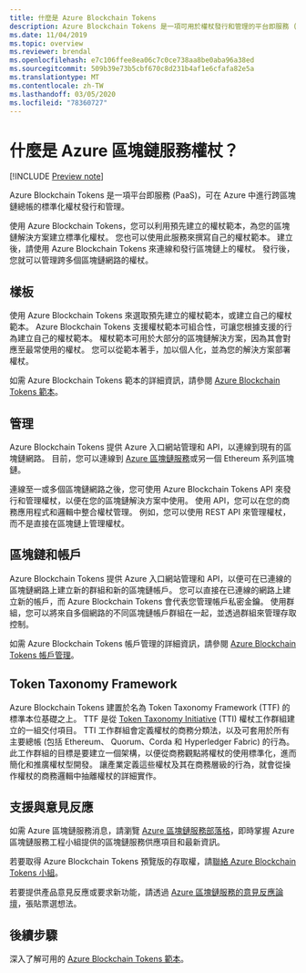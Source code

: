 ```yaml
---
title: 什麼是 Azure Blockchain Tokens
description: Azure Blockchain Tokens 是一項可用於權杖發行和管理的平台即服務 (PaaS)。
ms.date: 11/04/2019
ms.topic: overview
ms.reviewer: brendal
ms.openlocfilehash: e7c106ffee8ea06c7c0ce738aa8be0aba96a38ed
ms.sourcegitcommit: 509b39e73b5cbf670c8d231b4af1e6cfafa82e5a
ms.translationtype: MT
ms.contentlocale: zh-TW
ms.lasthandoff: 03/05/2020
ms.locfileid: "78360727"
---
```

# <a name="what-is-azure-blockchain-tokens"></a>什麼是 Azure 區塊鏈服務權杖？

[!INCLUDE [Preview note](./includes/preview.md)]

Azure Blockchain Tokens 是一項平台即服務 (PaaS)，可在 Azure 中進行跨區塊鏈總帳的標準化權杖發行和管理。

使用 Azure Blockchain Tokens，您可以利用預先建立的權杖範本，為您的區塊鏈解決方案建立標準化權杖。 您也可以使用此服務來撰寫自己的權杖範本。 建立後，請使用 Azure Blockchain Tokens 來連線和發行區塊鏈上的權杖。 發行後，您就可以管理跨多個區塊鏈網路的權杖。

## <a name="templates"></a>樣板

使用 Azure Blockchain Tokens 來選取預先建立的權杖範本，或建立自己的權杖範本。 Azure Blockchain Tokens 支援權杖範本可組合性，可讓您根據支援的行為建立自己的權杖範本。 權杖範本可用於大部分的區塊鏈解決方案，因為其會對應至最常使用的權杖。 您可以從範本著手，加以個人化，並為您的解決方案部署權杖。

如需 Azure Blockchain Tokens 範本的詳細資訊，請參閱 [Azure Blockchain Tokens 範本](templates.md)。

## <a name="management"></a>管理

Azure Blockchain Tokens 提供 Azure 入口網站管理和 API，以連線到現有的區塊鏈網路。 目前，您可以連線到 [Azure 區塊鏈服務](../service/overview.md)或另一個 Ethereum 系列區塊鏈。

連線至一或多個區塊鏈網路之後，您可使用 Azure Blockchain Tokens API 來發行和管理權杖，以便在您的區塊鏈解決方案中使用。 使用 API，您可以在您的商務應用程式和邏輯中整合權杖管理。 例如，您可以使用 REST API 來管理權杖，而不是直接在區塊鏈上管理權杖。

## <a name="blockchains-and-accounts"></a>區塊鏈和帳戶

Azure Blockchain Tokens 提供 Azure 入口網站管理和 API，以便可在已連線的區塊鏈網路上建立新的群組和新的區塊鏈帳戶。 您可以直接在已連線的網路上建立新的帳戶，而 Azure Blockchain Tokens 會代表您管理帳戶私密金鑰。 使用群組，您可以將來自多個網路的不同區塊鏈帳戶群組在一起，並透過群組來管理存取控制。

如需 Azure Blockchain Tokens 帳戶管理的詳細資訊，請參閱 [Azure Blockchain Tokens 帳戶管理](account-management.md)。

## <a name="token-taxonomy-framework"></a>Token Taxonomy Framework

Azure Blockchain Tokens 建置於名為 Token Taxonomy Framework (TTF) 的標準本位基礎之上。 TTF 是從 [Token Taxonomy Initiative](https://entethalliance.org/participate/token-taxonomy-initiative/) (TTI) 權杖工作群組建立的一組交付項目。 TTI 工作群組會定義權杖的商務分類法，以及可套用於所有主要總帳 (包括 Ethereum、 Quorum、Corda 和 Hyperledger Fabric) 的行為。 此工作群組的目標是要建立一個架構，以便從商務觀點將權杖的使用標準化，進而簡化和推廣權杖型開發。 讓產業定義這些權杖及其在商務層級的行為，就會從操作權杖的商務邏輯中抽離權杖的詳細實作。

## <a name="support-and-feedback"></a>支援與意見反應

如需 Azure 區塊鏈服務消息，請瀏覽 [Azure 區塊鏈服務部落格](https://azure.microsoft.com/blog/topics/blockchain/)，即時掌握 Azure 區塊鏈服務工程小組提供的區塊鏈服務供應項目和最新資訊。

若要取得 Azure Blockchain Tokens 預覽版的存取權，請[聯絡 Azure Blockchain Tokens 小組](https://aka.ms/PreviewForm)。

若要提供產品意見反應或要求新功能，請透過 [Azure 區塊鏈服務的意見反應論壇](https://aka.ms/blockchainuservoice)，張貼票選想法。

## <a name="next-steps"></a>後續步驟

深入了解可用的 [Azure Blockchain Tokens 範本](templates.md)。
